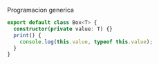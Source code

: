 Programacion generica

```ts
export default class Box<T> {
  constructor(private value: T) {}
  print() {
    console.log(this.value, typeof this.value);
  }
}
```
